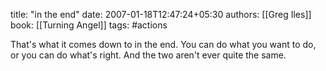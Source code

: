 
title: "in the end"
date: 2007-01-18T12:47:24+05:30
authors: [[Greg Iles]]
book: [[Turning Angel]]
tags: #actions

That's what it comes down to in the end. You can do what you want to do, or you can do what's right. And the two aren't ever quite the same.
